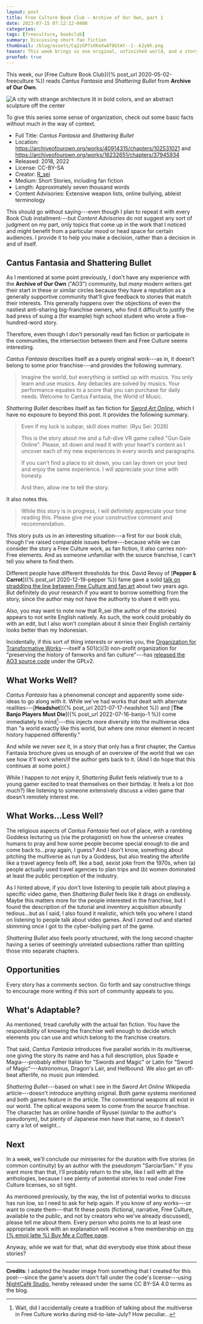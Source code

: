 ```yaml
---
layout: post
title: Free Culture Book Club — Archive of Our Own, part 1
date: 2023-07-15 07:12:12-0400
categories:
tags: [freeculture, bookclub]
summary: Discussing short fan fiction
thumbnail: /blog/assets/Cq2zGP7sXKeXwAT8GtAY--1--k2y6h.png
teaser: This week brings us one original, unfinished world, and a story that seems to largely only reference its root franchise.
proofed: true
---
```


This week, our [Free Culture Book Club]({% post_url 2020-05-02-freeculture %}) reads *Cantus Fantasia* and *Shattering Bullet* from **Archive of Our Own**.

![A city with strange architecture lit in bold colors, and an abstract sculpture off the center](/blog/assets/Cq2zGP7sXKeXwAT8GtAY--1--k2y6h.png "I couldn't find any images that actually made sense.")

To give this series some sense of organization, check out some basic facts without much in the way of context.

 * Full Title:  *Cantus Fantasia* and *Shattering Bullet*
 * Location:  <https://archiveofourown.org/works/40914315/chapters/102531021> and <https://archiveofourown.org/works/16232651/chapters/37945934>
 * Released:  2018, 2022
 * License:  CC-BY-SA
 * Creator:  [R_sei](https://archiveofourown.org/users/R_sei/pseuds/R_sei)
 * Medium:  Short Stories, including fan fiction
 * Length:  Approximately seven thousand words
 * Content Advisories:  Extensive weapon lists, online bullying, ableist terminology

This should go without saying---even though I plan to repeat it with every Book Club installment---but *Content Advisories* do not suggest any sort of judgment on my part, only topics that come up in the work that I noticed and might benefit from a particular mood or head space for certain audiences.  I provide it to help you make a decision, rather than a decision in and of itself.

## Cantus Fantasia and Shattering Bullet

As I mentioned at some point previously, I don't have any experience with the **Archive of Our Own** ("AO3") community, but *many* modern writers get their start in these or similar circles because they have a reputation as a generally supportive community that'll give feedback to stories that match their interests.  This generally happens over the objections of even the nastiest anti-sharing big-franchise owners, who find it difficult to justify the bad press of suing a (for example) high school student who wrote a five-hundred-word story.

Therefore, even though I don't personally read fan fiction or participate in the communities, the intersection between them and Free Culture seems interesting.

*Cantus Fantasia* describes itself as a purely original work---as in, it doesn't belong to some prior franchise---and provides the following summary.

 > Imagine the world, but everything is settled up with musics. You only learn and use musics. Any debacles are solved by musics. Your performance equates to a score that you can purchase for daily needs. Welcome to Cantus Fantasia, the World of Music.

*Shattering Bullet* describes itself as fan fiction for [*Sword Art Online*](https://en.wikipedia.org/wiki/Sword_Art_Online), which I have no exposure to beyond this post.  It provides the following summary.

 > Even if my luck is subpar, skill does matter. (Ryu Sei: 2026)
 >
 > This is the story about me and a full-dive VR game called "Gun Gale Online". Please, sit down and read it with your heart's content as I uncover each of my new experiences in every words and paragraphs.
 >
 > If you can't find a place to sit down, you can lay down on your bed and enjoy the same experience. I will appreciate your time with honesty.
 >
 > And then, allow me to tell the story.

It also notes this.

 > While this story is in progress, I will definitely appreciate your time reading this. Please give me your constructive comment and recommendation.

This story puts us in an interesting situation---a first for our book club, though I've raised comparable issues before---because while we can consider the story a Free Culture work, as fan fiction, it *also* carries non-Free elements.  And as someone unfamiliar with the source franchise, I can't tell you where to find them.

Different people have different thresholds for this.  David Revoy of [**Pepper & Carrot**]({% post_url 2020-12-19-pepper %}) fame gave a solid [talk on straddling the line between Free Culture and fan art](https://media.libreplanet.org/u/libreplanet/m/how-to-free-the-imagination/) about two years ago.  But definitely do your research if you want to borrow something from the story, since the author may not have the authority to share it with you.

Also, you may want to note now that R_sei (the author of the stories) appears to not write English natively.  As such, the work could probably do with an edit, but I also won't complain about it since their English certainly looks better than my Indonesian.

Incidentally, if this sort of thing interests or worries you, the [Organization for Transformative Works](https://www.transformativeworks.org/)---itself a 501(c)(3) non-profit organization for "preserving the history of fanworks and fan culture"---has [released the AO3 source code](https://github.com/otwcode/otwarchive/) under the GPLv2.

## What Works Well?

*Cantus Fantasia* has a phenomenal concept and apparently some side-ideas to go along with it.  While we've had works that dealt with alternate realities---[**Headshot**]({% post_url 2021-07-17-headshot %}) and [**The Banjo Players Must Die**]({% post_url 2022-07-16-banjo-1 %}) come immediately to mind[^1]---this injects more diversity into the multiverse idea than "a world exactly like this world, but where one minor element in recent history happened differently."

And while we never *see* it, in a story that only has a first chapter, the Cantus Fantasia brochure gives us enough of an overview of the world that we can see how it'll work when/if the author gets back to it.  (And I do hope that this continues at some point.)

While I happen to not enjoy it, *Shattering Bullet* feels relatively true to a young gamer excited to treat themselves on their birthday.  It feels a lot (too much?) like listening to someone extensively discuss a video game that doesn't remotely interest me.

## What Works...Less Well?

The religious aspects of *Cantus Fantasia* feel out of place, with a rambling Goddess lecturing us (via the protagonist) on how the universe creates humans to pray and how some people become special enough to die and come back to...pray again, I guess?  And I don't know, something about pitching the multiverse as run by a Goddess, but also treating the afterlife like a travel agency feels off, like a bad, sexist joke from the 1970s, when (a) people actually used travel agencies to plan trips and (b) women dominated at least the public perception of the industry.

As I hinted above, if you don't love listening to people talk about playing a specific video game, then *Shattering Bullet* feels like it drags on endlessly.  Maybe this matters more for the people interested in the franchise, but I found the description of the tutorial and inventory acquisition absurdly tedious...but as I said, I also found it realistic, which tells you where I stand on listening to people talk about video games.  And I zoned out and started skimming once I got to the cyber-bullying part of the game.

*Shattering Bullet* also feels poorly structured, with the long second chapter having a series of seemingly unrelated subsections rather than splitting those into separate chapters.

## Opportunities

Every story has a comments section.  Go forth and say constructive things to encourage more writing if this sort of community appeals to you.

## What's Adaptable?

As mentioned, tread carefully with the actual fan fiction.  You have the responsibility of knowing the franchise well enough to decide which elements you can use and which belong to the franchise creators.

That said, *Cantus Fantasia* introduces five parallel worlds in its multiverse, one giving the story its name and has a full description, plus Spade e Magia---probably either Italian for "Swords and Magic" or Latin for "Sword of Magic"---Astronomus, Dragon's Lair, and Hellbound.  We also get an off-beat afterlife, no music pun intended.

*Shattering Bullet*---based on what I see in the *Sword Art Online* Wikipedia article---doesn't introduce anything original.  Both game systems mentioned and both games feature in the article.  The conventional weapons all exist in our world.  The optical weapons seem to come from the source franchise.  The character has an online handle of Ryusei (similar to the author's pseudonym), but plenty of Japanese men have that name, so it doesn't carry a lot of weight...

## Next

In a week, we'll conclude our miniseries for the duration with five stories (in common continuity) by an author with the pseudonym "SarciarSam."  If you want more than that, I'll probably return to the site, like I will with all the anthologies, because I see plenty of potential stories to read under Free Culture licenses, so sit tight.

As mentioned previously, by the way, the list of potential works to discuss has run low, so I need to ask for help again.  If you know of any works---or want to create them---that fit these posts (fictional, narrative, Free Culture, available to the public, and not by creators who we've already discussed), please tell me about them.  Every person who points me to at least one appropriate work with an explanation will receive a free membership on [my {% emoji latte %} Buy Me a Coffee page](https://buymeacoffee.com/jcolag).

Anyway, while we wait for that, what did everybody else think about these stories?

* * *

**Credits**:  I adapted the header image from something that I created for this post---since the game's assets don't fall under the code's license---using [NightCafé Studio](https://nightcafe.studio/), hereby released under the same CC BY-SA 4.0 terms as the blog.

[^1]:  Wait, did I accidentally create a tradition of talking about the multiverse in Free Culture works during mid-to-late-July?  How peculiar...
